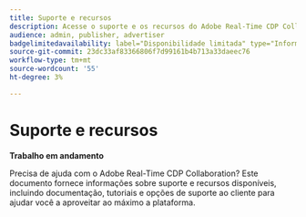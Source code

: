 ```yaml
---
title: Suporte e recursos
description: Acesse o suporte e os recursos do Adobe Real-Time CDP Collaboration
audience: admin, publisher, advertiser
badgelimitedavailability: label="Disponibilidade limitada" type="Informative" url="https://helpx.adobe.com/legal/product-descriptions/real-time-customer-data-platform-collaboration.html newtab=true"
source-git-commit: 23dc33af83366806f7d99161b4b713a33daeec76
workflow-type: tm+mt
source-wordcount: '55'
ht-degree: 3%

---
```



# Suporte e recursos

**Trabalho em andamento**

Precisa de ajuda com o Adobe Real-Time CDP Collaboration? Este documento fornece informações sobre suporte e recursos disponíveis, incluindo documentação, tutoriais e opções de suporte ao cliente para ajudar você a aproveitar ao máximo a plataforma.

